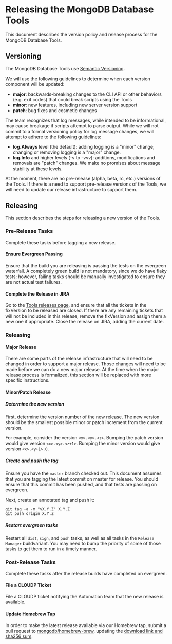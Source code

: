 # Releasing the MongoDB Database Tools

This document describes the version policy and release process for the MongoDB Database Tools.

## Versioning

The MongoDB Database Tools use [Semantic Versioning](https://semver.org/).

We will use the following guidelines to determine when each version component will be updated:
- **major**: backwards-breaking changes to the CLI API or other behaviors (e.g. exit codes) that could break scripts using the Tools
- **minor**: new features, including new server version support
- **patch**: bug fixes and cosmetic changes

The team recognizes that log messages, while intended to be informational, may cause breakage if scripts attempt to parse output.
While we will not commit to a formal versioning policy for log message changes, we will attempt to adhere to the following guidelines:
- **log.Always** level (the default): adding logging is a "minor" change; changing or removing logging is a "major" change.
- **log.Info** and higher levels (-v to -vvv): additions, modifications and removals are "patch" changes. We make no promises about message stability at these levels. 

At the moment, there are no pre-release (alpha, beta, rc, etc.) versions of the Tools.
If there is a need to support pre-release versions of the Tools, we will need to update our release infrastructure to support them.

## Releasing
This section describes the steps for releasing a new version of the Tools.

### Pre-Release Tasks
Complete these tasks before tagging a new release.

#### Ensure Evergreen Passing
Ensure that the build you are releasing is passing the tests on the evergreen waterfall.
A completely green build is not mandatory, since we do have flaky tests; however, failing tasks should be manually investigated to ensure they are not actual test failures.

#### Complete the Release in JIRA
Go to the [Tools releases page](https://jira.mongodb.org/projects/TOOLS?selectedItem=com.atlassian.jira.jira-projects-plugin%3Arelease-page&status=unreleased), and ensure that all the tickets in the fixVersion to be released are closed.
If there are any remaining tickets that will not be included in this release, remove the fixVersion and assign them a new one if appropriate.
Close the release on JIRA, adding the current date.

### Releasing

#### Major Release
There are some parts of the release infrastructure that will need to be changed in order to support a major release.
Those changes will need to be made before we can do a new major release.
At the time when the major release process is formalized, this section will be replaced with more specific instructions.

#### Minor/Patch Release
##### Determine the new version
First, determine the version number of the new release.
The new version should be the smallest possible minor or patch increment from the current version.

For example, consider the version `<x>.<y>.<z>`.
Bumping the patch version would give version `<x>.<y>.<z+1>`.
Bumping the minor version would give version `<x>.<y+1>.0`.

##### Create and push the tag
Ensure you have the `master` branch checked out.
This document assumes that you are tagging the latest commit on master for release.
You should ensure that this commit has been pushed, and that tests are passing on evergreen.

Next, create an annotated tag and push it:
```
git tag -a -m "vX.Y.Z" X.Y.Z
git push origin X.Y.Z
```

##### Restart evergreen tasks
Restart all `dist`, `sign`, and `push` tasks, as well as all tasks in the `Release Manager` buildvariant.
You may need to bump the priority of some of those tasks to get them to run in a timely manner.

### Post-Release Tasks
Complete these tasks after the release builds have completed on evergreen.

#### File a CLOUDP Ticket
File a CLOUDP ticket notifying the Automation team that the new release is available.

#### Update Homebrew Tap
In order to make the latest release available via our Homebrew tap, submit a pull request to [mongodb/homebrew-brew](https://github.com/mongodb/homebrew-brew), updating the [download link and sha256 sum](https://github.com/mongodb/homebrew-brew/blob/4ae91b18eebd313960de85c28d5592a3fa32110a/Formula/mongodb-database-tools.rb#L7-L8).
